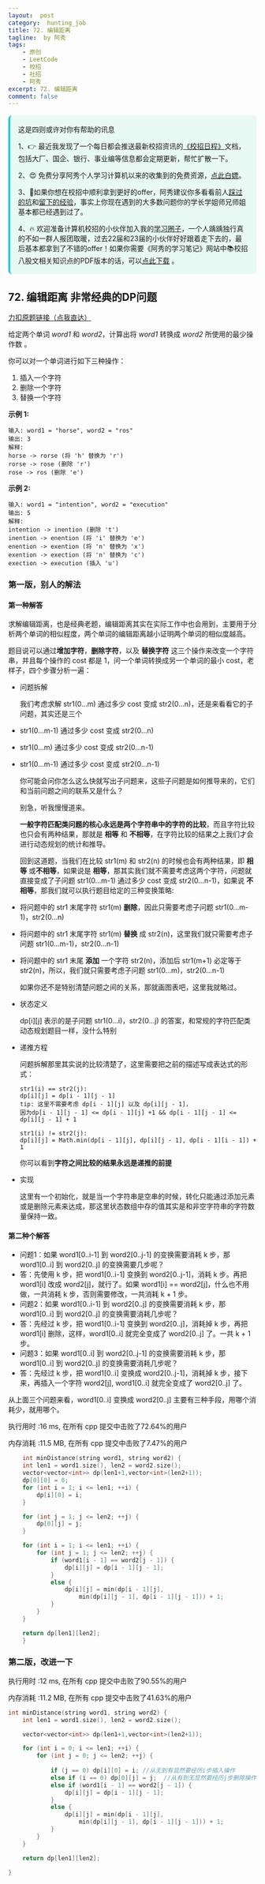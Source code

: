 ```yaml
---
layout:  post
category:  hunting_job
title: 72. 编辑距离
tagline:  by 阿秀
tags:
    - 原创
    - LeetCode
    - 校招
    - 社招
    - 阿秀
excerpt: 72. 编辑距离
comment: false
---
```






<div style="border-color: #24C6DC;
            background-color: #e9f9f3;         
            margin: 1rem 0;
        padding: .25rem 1rem;
        border-left-width: .3rem;
        border-left-style: solid;
        border-radius: .5rem;
        color: inherit;">
  <p>这是四则或许对你有帮助的讯息</p>
  <p>1、👉 最近我发现了一个每日都会推送最新校招资讯的<a style="text-decoration: underline" href="https://flowus.cn/ee50d5eb-3cd5-4f74-880e-95b215dd4ff2" target="_blank">《校招日程》</a>文档，包括大厂、国企、银行、事业编等信息都会定期更新，帮忙扩散一下。</p>  
  <p>2、😍
    免费分享阿秀个人学习计算机以来的收集到的免费资源，<a style="text-decoration: underline" href="/notes/07-resources/01-free/01-introduce.html" target="_blank">点此白嫖</a>。
  </p>
  <p>3、🚀如果你想在校招中顺利拿到更好的offer，阿秀建议你多看看前人<a style="text-decoration: underline" href="https://www.yuque.com/tuobaaxiu/httmmc/npg1k81zeq4wfpyz" target="_blank">踩过的坑</a>和<a style="text-decoration: underline"  target="_blank" href="https://www.yuque.com/tuobaaxiu/httmmc/gge9ppd0mbu2d3dp">留下的经验</a>，事实上你现在遇到的大多数问题你的学长学姐师兄师姐基本都已经遇到过了。
  </p>
  <p>4、🔥 欢迎准备计算机校招的小伙伴加入我的<a  style="text-decoration: underline" href="https://www.yuque.com/tuobaaxiu/httmmc/xg0otqvc17wfx4u9" target="_blank">学习圈子</a>，一个人踽踽独行真的不如一群人报团取暖，过去22届和23届的小伙伴好好跟着走下去的，最后基本都拿到了不错的offer！如果你需要《阿秀的学习笔记》网站中📚︎校招八股文相关知识点的PDF版本的话，可以<a style="text-decoration: underline" href="/notes/08-other/02-question.html#_5、如何下载阿秀的学习笔记内容pdf版本" target="_blank">点此下载</a> 。</p>   </div>






## 72. 编辑距离  非常经典的DP问题

[力扣原题链接（点我直达）](https://leetcode-cn.com/problems/edit-distance/)

给定两个单词 *word1* 和 *word2*，计算出将 *word1* 转换成 *word2* 所使用的最少操作数 。

你可以对一个单词进行如下三种操作：

1. 插入一个字符
2. 删除一个字符
3. 替换一个字符

**示例 1:**

```
输入: word1 = "horse", word2 = "ros"
输出: 3
解释: 
horse -> rorse (将 'h' 替换为 'r')
rorse -> rose (删除 'r')
rose -> ros (删除 'e')
```

**示例 2:**

```
输入: word1 = "intention", word2 = "execution"
输出: 5
解释: 
intention -> inention (删除 't')
inention -> enention (将 'i' 替换为 'e')
enention -> exention (将 'n' 替换为 'x')
exention -> exection (将 'n' 替换为 'c')
exection -> execution (插入 'u')
```





### 第一版，别人的解法

#### 第一种解答

求解编辑距离，也是经典老题，编辑距离其实在实际工作中也会用到，主要用于分析两个单词的相似程度，两个单词的编辑距离越小证明两个单词的相似度越高。

题目说可以通过**增加字符**，**删除字符**，以及 **替换字符** 这三个操作来改变一个字符串，并且每个操作的 cost 都是 1，问一个单词转换成另一个单词的最小 cost，老样子，四个步骤分析一遍：

- 问题拆解

  我们考虑求解 str1(0…m) 通过多少 cost 变成 str2(0…n)，还是来看看它的子问题，其实还是三个

- str1(0…m-1) 通过多少 cost 变成 str2(0…n)

- str1(0…m) 通过多少 cost 变成 str2(0…n-1)

- str1(0…m-1) 通过多少 cost 变成 str2(0…n-1)

  你可能会问你怎么这么快就写出子问题来，这些子问题是如何推导来的，它们和当前问题之间的联系又是什么？

  别急，听我慢慢道来。

  **一般字符匹配类问题的核心永远是两个字符串中的字符的比较**，而且字符比较也只会有两种结果，那就是 **相等** 和 **不相等**，在字符比较的结果之上我们才会进行动态规划的统计和推导。

  回到这道题，当我们在比较 str1(m) 和 str2(n) 的时候也会有两种结果，即 **相等** 或**不相等**，如果说是 **相等**，那其实我们就不需要考虑这两个字符，问题就直接变成了子问题 str1(0…m-1) 通过多少 cost 变成 str2(0…n-1)，如果说 **不相等**，那我们就可以执行题目给定的三种变换策略:

- 将问题中的 str1 末尾字符 str1(m) **删除**，因此只需要考虑子问题 str1(0…m-1)，str2(0…n)

- 将问题中的 str1 末尾字符 str1(m) **替换** 成 str2(n)，这里我们就只需要考虑子问题 str1(0…m-1)，str2(0…n-1)

- 将问题中的 str1 末尾 **添加** 一个字符 str2(n)，添加后 str1(m+1) 必定等于 str2(n)，所以，我们就只需要考虑子问题 str1(0…m)，str2(0…n-1)

  如果你还不是特别清楚问题之间的关系，那就画图表吧，这里我就略过。

- 状态定义

  dp[i][j] 表示的是子问题 str1(0…i)，str2(0…j) 的答案，和常规的字符匹配类动态规划题目一样，没什么特别

- 递推方程

  问题拆解那里其实说的比较清楚了，这里需要把之前的描述写成表达式的形式：

  ```
  str1(i) == str2(j):
  dp[i][j] = dp[i - 1][j - 1]
  tip: 这里不需要考虑 dp[i - 1][j] 以及 dp[i][j - 1]，
  因为dp[i - 1][j - 1] <= dp[i - 1][j] +1 && dp[i - 1][j - 1] <= dp[i][j - 1] + 1
  
  str1(i) != str2(j):
  dp[i][j] = Math.min(dp[i - 1][j], dp[i][j - 1], dp[i - 1][i - 1]) + 1
  ```

  你可以看到**字符之间比较的结果永远是递推的前提**

- 实现

  这里有一个初始化，就是当一个字符串是空串的时候，转化只能通过添加元素或是删除元素来达成，那这里状态数组中存的值其实是和非空字符串的字符数量保持一致。





#### 第二种个解答

- 问题1：如果 word1[0..i-1] 到 word2[0..j-1] 的变换需要消耗 k 步，那 word1[0..i] 到 word2[0..j] 的变换需要几步呢？
- 答：先使用 k 步，把 word1[0..i-1] 变换到 word2[0..j-1]，消耗 k 步。再把 word1[i] 改成 word2[j]，就行了。如果 word1[i] == word2[j]，什么也不用做，一共消耗 k 步，否则需要修改，一共消耗 k + 1 步。
- 问题2：如果 word1[0..i-1] 到 word2[0..j] 的变换需要消耗 k 步，那 word1[0..i] 到 word2[0..j] 的变换需要消耗几步呢？
- 答：先经过 k 步，把 word1[0..i-1] 变换到 word2[0..j]，消耗掉 k 步，再把 word1[i] 删除，这样，word1[0..i] 就完全变成了 word2[0..j] 了。一共 k + 1 步。
- 问题3：如果 word1[0..i] 到 word2[0..j-1] 的变换需要消耗 k 步，那 word1[0..i] 到 word2[0..j] 的变换需要消耗几步呢？
- 答：先经过 k 步，把 word1[0..i] 变换成 word2[0..j-1]，消耗掉 k 步，接下来，再插入一个字符 word2[j], word1[0..i] 就完全变成了 word2[0..j] 了。

从上面三个问题来看，word1[0..i] 变换成 word2[0..j] 主要有三种手段，用哪个消耗少，就用哪个。









执行用时 :16 ms, 在所有 cpp 提交中击败了72.64%的用户

内存消耗 :11.5 MB, 在所有 cpp 提交中击败了7.47%的用户

```c++
    int minDistance(string word1, string word2) {
    int len1 = word1.size(), len2 = word2.size();
	vector<vector<int>> dp(len1+1,vector<int>(len2+1));
	dp[0][0] = 0;
	for (int i = 1; i <= len1; ++i) {
		dp[i][0] = i;
	}

	for (int j = 1; j <= len2; ++j) {
		dp[0][j] = j;
	}

	for (int i = 1; i <= len1; ++i) {
		for (int j = 1; j <= len2; ++j) {
			if (word1[i - 1] == word2[j - 1]) {
				dp[i][j] = dp[i - 1][j - 1];
			}
			else {
				dp[i][j] = min(dp[i - 1][j],
					min(dp[i][j - 1], dp[i - 1][j - 1])) + 1;
			}
		}
	}

	return dp[len1][len2];
    }
```





### 第二版，改进一下

执行用时 :12 ms, 在所有 cpp 提交中击败了90.55%的用户

内存消耗 :11.2 MB, 在所有 cpp 提交中击败了41.63%的用户

```c++
int minDistance(string word1, string word2) {
	int len1 = word1.size(), len2 = word2.size();

	vector<vector<int>> dp(len1+1,vector<int>(len2+1));

	for (int i = 0; i <= len1; ++i) {
		for (int j = 0; j <= len2; ++j) {
			
			if (j == 0) dp[i][0] = i; //从无到有显然要经历i步插入操作
			else if (i == 0) dp[0][j] = j;  //从有到无显然要经历j步删除操作
			else if (word1[i - 1] == word2[j - 1]) {
				dp[i][j] = dp[i - 1][j - 1];
			}
			else {
				dp[i][j] = min(dp[i - 1][j],
					min(dp[i][j - 1], dp[i - 1][j - 1])) + 1;
			}
		}
	}

	return dp[len1][len2];

}

```

<p id="解码方法"></p>



